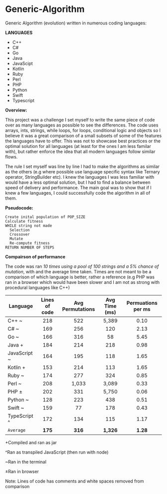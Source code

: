 # Generic-Algorithm
Generic Algorithm (evolution) written in numerous coding languages:

  __LANGUAGES__
  * C++
  * C#
  * Go
  * Java
  * JavaScipt
  * Kotlin
  * Ruby
  * Perl
  * PHP
  * Python
  * Swift
  * Typescript

 __Overview:__
 
This project was a challenge I set myself to write the same piece of code over as many languages as possible to see the differences. The code uses arrays, ints, strings, while loops, for loops, conditional logic and objects so I believe it was a great comparison of a small subsets of some of the features the languages have to offer. This was not to showcase best practices or the optimal solution for all languages (at least for the ones I am less familar with), but rather enforce the idea that all modern languages follow similar flows.

The rule I set myself was line by line I had to make the algorithms as similar as the others (e.g where possible use language  specific syntax like Ternary operator, StringBuilder etc). I knew the languages I was less familiar with would have a less optimal solution, but I had to find a balance between speed of delivery and performance. The main goal was to show that if I knew a few languages, I could successfully code the algorithm in all of them.

 __Pseudocode:__
  ```
  Create inital population of POP_SIZE
  Calculate fitness
  WHILE string not made
    Selection
    Crossover
    Mutate
    Re-compute fitness
  RETURN NUMBER OF STEPS
```

__Compairson of performance__

The code was ran _10 times using a pool of 100 strings and a 5% chance of mutation_, with and the average time taken. Times are not meant to be a comparison of which language is better, rather a reference (e.g PHP was ran in a browser which would have been slower and I am not as strong with procedural languages like C++)

| Language | Lines of code| Avg Permutations | Avg Time (ms) | Permuations per ms |
| ------------- |:-------------:|:-------------:|:-------------:|:-------------:|
| C++ ~     | 218 | 522 | 5,389 | 0.10 |
| C# ~      | 169| 256 | 120 | 2.13 |
| Go ~ | 166 | 316 | 58 | 5.45 |
| Java + |  184 | 214 | 218 | 0.98 |
| JavaScript ~ | 164 | 195 | 118 | 1.65 |
| Kotlin +| 153 | 214 | 113 | 1.65 |
| Ruby ~ | 174 | 277 | 324 | 0.85 |
| Perl ~ | 208 | 1,033 | 3,089 | 0.33 |
| PHP ± | 202 | 331 | 5,750 | 0.06 |
| Python ~ | 128 | 223 | 438 | 0.51 |
| Swift ~ | 159 | 77 | 178 | 0.43 |
| TypeScript ^ | 172 | 134 | 115 | 1.17 |
| `Average` | **175** | **316** | **1,326** | **1.28** |

+Compiled and ran as jar

^Ran as transpiled JavaScript (then run with node)

~Ran in the terminal

±Ran in browser

Note: Lines of code has comments and white spaces removed from comparison
